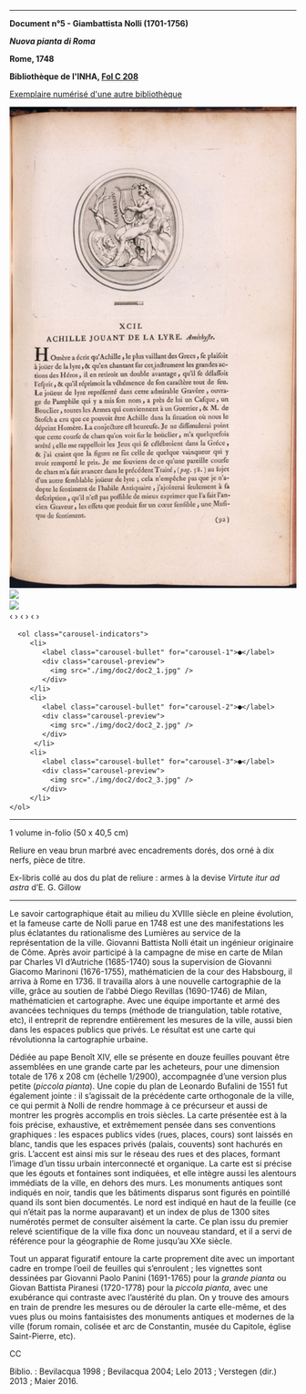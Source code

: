 ﻿***

**Document n°5 - Giambattista Nolli (1701-1756)**

**_Nuova pianta di Roma_**

**Rome, 1748**

**Bibliothèque de l'INHA, [Fol C 208](http://bibliotheque.inha.fr/iguana/www.main.cls?surl=search#RecordId=1.228575)**

[Exemplaire numérisé d'une autre bibliothèque](http://arachne.uni-koeln.de/books/Nolli1748)


<div class="carousel">
   <div class="carousel-inner">
      <input name="carousel" class="carousel-open" id="carousel-1" aria-hidden="true" type="radio" hidden="true" Checked/>
      <div class="carousel-item">
<img class="pic" src="./img/doc2/doc2_1.jpg">
      </div>
      <input name="carousel" class="carousel-open" id="carousel-2" aria-hidden="true" type="radio" hidden="true"/>
      <div class="carousel-item">
  <img class="pic" src="./img/doc2/doc2_2.jpg">
      </div>
      <input name="carousel" class="carousel-open" id="carousel-3" aria-hidden="true" type="radio" hidden="true"/>
      <div class="carousel-item">
<img class="pic" src="./img/doc2/doc2_3.jpg">
      </div>
      <label class="carousel-control prev control-1" for="carousel-3">‹</label>
      <label class="carousel-control next control-1" for="carousel-2">›</label>
      <label class="carousel-control prev control-2" for="carousel-1">‹</label>
      <label class="carousel-control next control-2" for="carousel-3">›</label>
      <label class="carousel-control prev control-3" for="carousel-2">‹</label>
      <label class="carousel-control next control-3" for="carousel-1">›</label>

      <ol class="carousel-indicators">
         <li>
            <label class="carousel-bullet" for="carousel-1">●</label>
            <div class="carousel-preview">
              <img src="./img/doc2/doc2_1.jpg" />
            </div>
         </li>
         <li>
            <label class="carousel-bullet" for="carousel-2">●</label>
            <div class="carousel-preview">
              <img src="./img/doc2/doc2_2.jpg" />
            </div>
          </li>  
         <li>
            <label class="carousel-bullet" for="carousel-3">●</label>
            <div class="carousel-preview">
              <img src="./img/doc2/doc2_3.jpg" />
            </div>
         </li>
    </ol>
</div>
</div>


***



1 volume in-folio (50 x 40,5 cm)

Reliure en veau brun marbré avec encadrements dorés, dos orné à dix nerfs, pièce de titre.

Ex-libris collé au dos du plat de reliure : armes à la devise _Virtute itur ad astra_ d’E. G. Gillow

***

Le savoir cartographique était au milieu du XVIIIe siècle en pleine évolution, et la fameuse carte de Nolli parue en 1748 est une des manifestations les plus éclatantes du rationalisme des Lumières au service de la représentation de la ville. Giovanni Battista Nolli était un ingénieur originaire de Côme. Après avoir participé à la campagne de mise en carte de Milan par Charles VI d’Autriche (1685-1740) sous la supervision de Giovanni Giacomo Marinoni (1676-1755), mathématicien de la cour des Habsbourg, il arriva à Rome en 1736. Il travailla alors à une nouvelle cartographie de la ville, grâce au soutien de l’abbé Diego Revillas (1690-1746) de Milan, mathématicien et cartographe. Avec une équipe importante et armé des avancées techniques du temps (méthode de triangulation, table rotative, etc), il entreprit de reprendre entièrement les mesures de la ville, aussi bien dans les espaces publics que privés. Le résultat est une carte qui révolutionna la cartographie urbaine.

Dédiée au pape Benoît XIV, elle se présente en douze feuilles pouvant être assemblées en une grande carte par les acheteurs, pour une dimension totale de 176 x 208 cm (échelle 1/2900), accompagnée d’une version plus petite (_piccola pianta_). Une copie du plan de Leonardo Bufalini de 1551 fut également jointe : il s’agissait de la précédente carte orthogonale de la ville, ce qui permit à Nolli de rendre hommage à ce précurseur et aussi de montrer les progrès accomplis en trois siècles. La carte présentée est à la fois précise, exhaustive, et extrêmement pensée dans ses conventions graphiques : les espaces publics vides (rues, places, cours) sont laissés en blanc, tandis que les espaces privés (palais, couvents) sont hachurés en gris. L’accent est ainsi mis sur le réseau des rues et des places, formant l’image d’un tissu urbain interconnecté et organique. La carte est si précise que les égouts et fontaines sont indiquées, et elle intègre aussi les alentours immédiats de la ville, en dehors des murs. Les monuments antiques sont indiqués en noir, tandis que les bâtiments disparus sont figurés en pointillé quand ils sont bien documentés. Le nord est indiqué en haut de la feuille (ce qui n’était pas la norme auparavant) et un index de plus de 1300 sites numérotés permet de consulter aisément la carte. Ce plan issu du premier relevé scientifique de la ville fixa donc un nouveau standard, et il a servi de référence pour la géographie de Rome jusqu’au XXe siècle.

Tout un apparat figuratif entoure la carte proprement dite avec un important cadre en trompe l’oeil de feuilles qui s’enroulent ; les vignettes sont dessinées par Giovanni Paolo Panini (1691-1765) pour la _grande pianta_ ou Giovan Battista Piranesi (1720-1778) pour la _piccola pianta_, avec une exubérance qui contraste avec l’austérité du plan. On y trouve des amours en train de prendre les mesures ou de dérouler la carte elle-même, et des vues plus ou moins fantaisistes des monuments antiques et modernes de la ville (forum romain, colisée et arc de Constantin, musée du Capitole, église Saint-Pierre, etc).

CC

Biblio. : Bevilacqua 1998 ; Bevilacqua 2004; Lelo 2013 ; Verstegen (dir.) 2013 ; Maier 2016.
